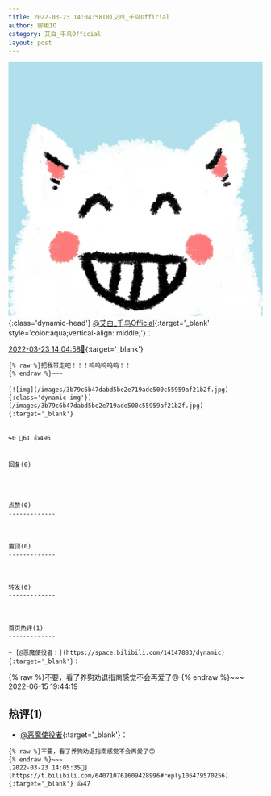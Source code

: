 ```yaml
---
title: 2022-03-23 14:04:58(0)艾白_千鸟Official
author: 御坂IO
category: 艾白_千鸟Official
layout: post
---
```


![img](/images/9ae8b9445fd0665cc014d9080156a45271be73c6.jpg){:class='dynamic-head'}
[@艾白_千鸟Official](https://space.bilibili.com/334537711/dynamic){:target='_blank' style='color:aqua;vertical-align: middle;'}：

[2022-03-23 14:04:58🔗](https://t.bilibili.com/640710761609428996){:target='_blank'}

~~~
{% raw %}把我带走吧！！！呜呜呜呜呜！！
{% endraw %}~~~

[![img](/images/3b79c6b47dabd5be2e719ade500c55959af21b2f.jpg){:class='dynamic-img'}](/images/3b79c6b47dabd5be2e719ade500c55959af21b2f.jpg){:target='_blank'}


↪️0 💬61 👍496


回复(0)
-------------



点赞(0)
-------------



置顶(0)
-------------



转发(0)
-------------



首页热评(1)
-------------

+ [@恶魔使役者：](https://space.bilibili.com/14147883/dynamic){:target='_blank'}：
~~~
{% raw %}不要，看了养狗劝退指南感觉不会再爱了🙃
{% endraw %}~~~
2022-06-15 19:44:19


热评(1)
-------------

+ [@恶魔使役者](https://space.bilibili.com/14147883/dynamic){:target='_blank'}：
~~~
{% raw %}不要，看了养狗劝退指南感觉不会再爱了🙃
{% endraw %}~~~
[2022-03-23 14:05:35🔗](https://t.bilibili.com/640710761609428996#reply106479570256){:target='_blank'} 👍47


